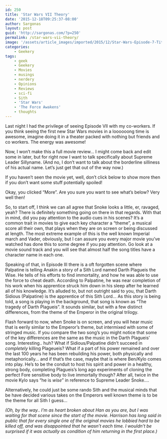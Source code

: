 ```yaml
---
id: 250
title: 'Star Wars VII Theory'
date: '2015-12-18T09:25:37-08:00'
author: Sargonas
layout: post
guid: 'http://sargonas.com/?p=250'
permalink: /star-wars-vii-theory/
image: '/assets/article_images/imported/2015/12/Star-Wars-Episode-7-Title-Force-Awakens-Logo_0.jpg'
categories:
    - Geekery
tags:
    - geek
    - Geekery
    - Movies
    - musings
    - nerdery
    - Opinions
    - Reviews
    - sci-fi
    - Sith
    - 'Star Wars'
    - 'The Force Awakens'
    - thoughts
---
```


Last night I had the privilege of seeing Episode VII with my co-workers. If you think seeing the first new Star Wars movies in a loooooong time is awesome, imagine doing it in a theater packed with nothing but friends and co workers. The energy was awesome!

Now, I won’t make this a full movie review… I might come back and edit some in later, but for right now I want to talk specifically about Supreme Leader Sillyname. (And no, I don’t want to talk about the borderline silliness of his actual name. Let’s just get that out of the way now.)

If you haven’t seen the movie yet, well, don’t click below to show more then if you don’t want some stuff potentially spoiled!

Okay, you clicked “More”. Are you sure you want to see what’s below? Very well then!

So, to start off, I think we can all agree that Snoke looks a little, er, ravaged, yeah? There is definitely something going on there in that regards. With that in mind, did you pay attention to the audio cues in his scenes? It’s a common trait in movies to give each key character a “theme”, a musical score all their own, that plays when they are on screen or being discussed at length. The most extreme example of this is the well known Imperial march and Vader, obviously, but I can assure you every major movie you’ve watched has done this to some degree if you pay attention. Go look at a movie sound track and you will see that almost half the song titles have a character name in each one.

Speaking of that, in Episode III there is a oft forgotten scene where Palpatine is telling Anakin a story of a Sith Lord named Darth Plagueis the Wise. He tells of his efforts to find immortality, and how he was able to use the force to cheat death. According to Palpatine, he was near completion of his work when his apprentice struck him down in his sleep after he learned all of his knowledge. It’s alluded to, but not outright said to you, that Darth Sidious (Palpatine) is the apprentice of this Sith Lord… As this story is being told, a song is playing in the background, that song is known as “The tragedy of Darth Plagueis”. It sounds similar, but with a few distinct differences, from the theme of the Emperor in the original trilogy.

Flash forward to now, when Snoke is on screen, and you will hear music that is eerily similar to the Emperor’s theme, but intermixed with some of stringed music. If you compare the two song’s you might notice that some of the key differences are the same as the music in the Darth Plagueis’ song. Interesting.. huh? What if Sidious/Palpatine didn’t succeed in *completely* killing Plageueis? What if a part of his power remained and over the last 100 years he has been rebuilding his power, both physically and metaphorically… and if that’s the case, maybe that is where Ben/Kylo comes into play. He’s to be the conduit to host his spirit and power in a healthy, strong body, completing Plagueis’s long ago experiments of cloning the perfect Fore sensitive body to live immortally though? After all, twice in the movie Kylo says “he is *wise*” in reference to Supreme Leader Snoke….

Alternatively, he could just be some rando Sith and the musical minds that be have decided various takes on the Emperors well known theme is to be the theme for all Sith I guess…

*(Oh, by the way.. I’m as heart broken about Han as you are, but I was waiting for that scene since the start of the movie. Harrison has long said in public that for every single one of the original movies he lobbied hard to be killed off, and was disappointed that he wasn’t each time. I wouldn’t be surprised if it was actually as condition of him returning in the first place.)*